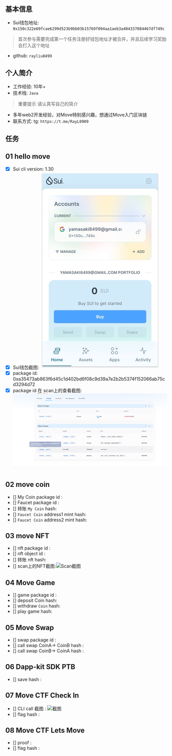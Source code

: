 ## 基本信息
- Sui钱包地址: `0x150c322e69fcae6299d523b9bb03b15769f094aa1aeb3a404337084467df749c`
> 首次参与需要完成第一个任务注册好钱包地址才被合并，并且后续学习奖励会打入这个地址
- github: `rayliu8499`

## 个人简介
- 工作经验: 10年+
- 技术栈: `Java`
> 重要提示 请认真写自己的简介
- 多年web2开发经验，对Move特别感兴趣，想通过Move入门区块链
- 联系方式: tg: `https://t.me/RayL0909` 

## 任务   

##   01 hello move  
- [x] Sui cli version: 1.30
- [x] Sui钱包截图: ![Sui钱包截图](./images/wallet.png)
- [x] package id: 0xa35473ab863f6d45c1d402bd6f08c9d39a7e2b2b5374f152066ab75cd3294d72
- [x] package id 在 scan上的查看截图:![Scan截图](./images/scan.png)

##   02 move coin
- [] My Coin package id : 
- [] Faucet package id : 
- [] 转账 `My Coin` hash:
- [] `Faucet Coin` address1 mint hash:
- [] `Faucet Coin` address2 mint hash:

##   03 move NFT
- [] nft package id :
- [] nft object id : 
- [] 转账 nft  hash:
- [] scan上的NFT截图:![Scan截图](./images/你的图片地址)

##   04 Move Game
- [] game package id :
- [] deposit Coin hash:
- [] withdraw `Coin` hash:
- [] play game hash:

##   05 Move Swap
- [] swap package id :
- [] call swap CoinA-> CoinB  hash :
- [] call swap CoinB-> CoinA  hash :

##   06 Dapp-kit SDK PTB
- [] save hash :

##   07 Move CTF Check In
- [] CLI call 截图 : ![截图](./images/你的图片地址)
- [] flag hash :

##   08 Move CTF Lets Move
- [] proof : 
- [] flag hash :

